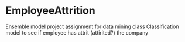 # EmployeeAttrition
Ensemble model project
assignment for data mining class
Classification model to see if employee has attrit (attirited?) the company
